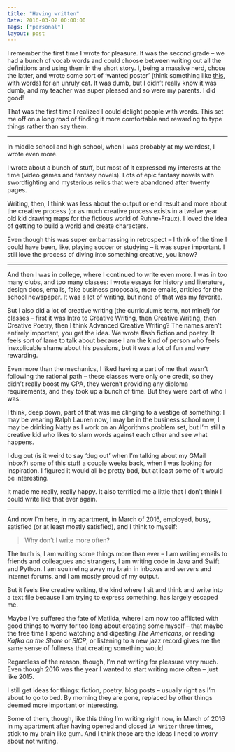 ```yaml
---
title: "Having written"
Date: 2016-03-02 00:00:00
Tags: ["personal"]
layout: post
---
```


<p>I remember the first time I wrote for pleasure.  It was the second grade – we had a bunch of vocab words and could choose between writing out all the definitions and using them in the short story.  I, being a massive nerd, chose the latter, and wrote some sort of ‘wanted poster’ (think something like <a href="http://image.shutterstock.com/z/stock-vector-a-old-wanted-posters-vector-wanted-poster-image-117628360.jpg">this</a>, with words) for an unruly cat.  It was dumb, but I didn’t really know it was dumb, and my teacher was super pleased and so were my parents.  I did good!</p>


<p>That was the first time I realized I could delight people with words.  This set me off on a long road of finding it more comfortable and rewarding to type things rather than say them.</p>


<hr/>


<p>In middle school and high school, when I was probably at my weirdest, I wrote even more.</p>


<p>I wrote about a bunch of stuff, but most of it expressed my interests at the time (video games and fantasy novels).  Lots of epic fantasy novels with swordfighting and mysterious relics that were abandoned after twenty pages.</p>


<p>Writing, then, I think was less about the output or end result and more about the creative process (or as much creative process exists in a twelve year old kid drawing maps for the fictious world of Ruhne-Fraux).  I loved the idea of getting to build a world and create characters.</p>


<p>Even though this was super embarrassing in retrospect – I think of the time I could have been, like, playing soccer or studying – it was super important.  I still love the process of diving into something creative, you know?</p>


<hr/>


<p>And then I was in college, where I continued to write even more.  I was in too many clubs, and too many classes: I wrote essays for history and literature, design docs, emails, fake business proposals, more emails, articles for the school newspaper.  It was a lot of writing, but none of that was my favorite.</p>


<p>But I also did a lot of creative writing (the curriculum’s term, not mine!) for classes – first it was Intro to Creative Writing, then Creative Writing, then Creative Poetry, then I think Advanced Creative Writing? The names aren’t entirely important, you get the idea.  We wrote flash fiction and poetry.  It feels sort of lame to talk about because I am the kind of person who feels inexplicable shame about his passions, but it was a lot of fun and very rewarding.</p>


<p>Even more than the mechanics, I liked having a part of me that wasn’t following the rational path – these classes were only one credit, so they didn’t really boost my GPA, they weren’t providing any diploma requirements, and they took up a bunch of time.  But they were part of who I was.</p>


<p>I think, deep down, part of that was me clinging to a vestige of something: I may be wearing Ralph Lauren now, I may be in the business school now, I may be drinking Natty as I work on an Algorithms problem set, but I’m still a creative kid who likes to slam words against each other and see what happens.</p>


<p>I dug out (is it weird to say ‘dug out’ when I’m talking about my GMail inbox?) some of this stuff a couple weeks back, when I was looking for inspiration.  I figured it would all be pretty bad, but at least some of it would be interesting.</p>


<p>It made me really, really happy.  It also terrified me a little that I don’t think I could write like that ever again.</p>


<hr/>


<p>And now I’m here, in my apartment, in March of 2016, employed, busy, satisfied (or at least mostly satisfied), and I think to myself:</p>


<blockquote>
<p>Why don’t I write more often?</p>
</blockquote>


<p>The truth is, I am writing some things more than ever – I am writing emails to friends and colleagues and strangers, I am writing code in Java and Swift and Python.  I am squirreling away my brain in inboxes and servers and internet forums, and I am mostly proud of my output.</p>


<p>But it feels like creative writing, the kind where I sit and think and write into a text file because I am trying to express something, has largely escaped me.</p>


<p>Maybe I’ve suffered the fate of Matilda, where I am now too afflicted with good things to worry for too long about creating some myself – that maybe the free time I spend watching and digesting <em>The Americans</em>, or reading <em>Kafka on the Shore</em> or <em>SICP</em>, or listening to a new jazz record gives me the same sense of fullness that creating something would.</p>


<p>Regardless of the reason, though, I’m not writing for pleasure very much.  Even though 2016 was the year I wanted to start writing more often – just like 2015.</p>


<p>I still get ideas for things: fiction, poetry, blog posts – usually right as I’m about to go to bed.  By morning they are gone, replaced by other things deemed more important or interesting.</p>


<p>Some of them, though, like this thing I’m writing right now, in March of 2016 in my apartment after having opened and closed <code>iA Writer</code> three times, stick to my brain like gum.  And I think those are the ideas I need to worry about not writing.</p>
	